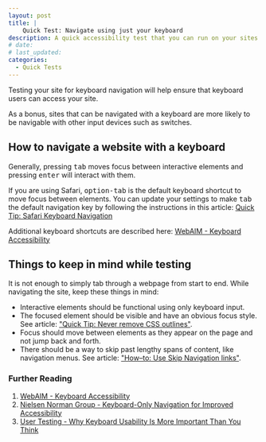 ```yaml
---
layout: post
title: |
    Quick Test: Navigate using just your keyboard
description: A quick accessibility test that you can run on your sites right now.
# date:
# last_updated:
categories:
  - Quick Tests
---
```


Testing your site for keyboard navigation will help ensure that keyboard users can access your site.

As a bonus, sites that can be navigated with a keyboard are more likely to be navigable with other input devices such as switches.

## How to navigate a website with a keyboard
Generally, pressing <kbd>tab</kbd> moves focus between interactive elements and pressing <kbd>enter</kbd> will interact with them.

If you are using Safari, <kbd>option-tab</kbd> is the default keyboard shortcut to move focus between elements. You can update your settings to make <kbd>tab</kbd> the default navigation key by following the instructions in this article: [Quick Tip: Safari Keyboard Navigation](https://a11yproject.com/posts/safari-keyboard-navigation/)

Additional keyboard shortcuts are described here: [WebAIM - Keyboard Accessibility](https://webaim.org/techniques/keyboard/)

## Things to keep in mind while testing
It is not enough to simply tab through a webpage from start to end. While navigating the site, keep these things in mind:
- Interactive elements should be functional using only keyboard input.
- The focused element should be visible and have an obvious focus style. See article: ["Quick Tip: Never remove CSS outlines"](https://a11yproject.com/posts/never-remove-css-outlines/).
- Focus should move between elements as they appear on the page and not jump back and forth.
- There should be a way to skip past lengthy spans of content, like navigation menus. See article: ["How–to: Use Skip Navigation links"](https://a11yproject.com/posts/skip-nav-links/).

### Further Reading
1. [WebAIM - Keyboard Accessibility](https://webaim.org/techniques/keyboard/)
2. [Nielsen Norman Group - Keyboard-Only Navigation for Improved Accessibility](https://www.nngroup.com/articles/keyboard-accessibility/)
3. [User Testing - Why Keyboard Usability Is More Important Than You Think](https://www.usertesting.com/blog/why-keyboard-usability-is-more-important-than-you-think/)
